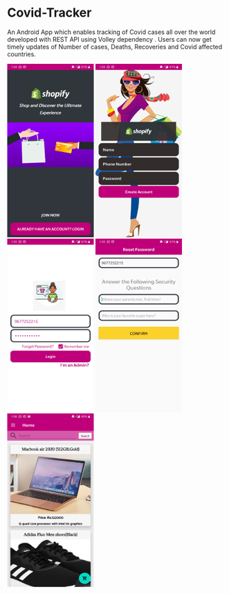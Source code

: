 # Covid-Tracker
An Android App which enables tracking of Covid cases all over the world developed with REST API using Volley dependency . 
Users can now get timely updates of Number of cases, Deaths, Recoveries and Covid affected countries.

<img src="https://github.com/JATHISWAR/Shopping_App_eCommerce/blob/master/shopify/Screenshot_20201009-130449.jpg" width="200" height="400">
<img src="https://github.com/JATHISWAR/Shopping_App_eCommerce/blob/master/shopify/Screenshot_20201009-130455.jpg" width="200" height="400">
<img src="https://github.com/JATHISWAR/Shopping_App_eCommerce/blob/master/shopify/Screenshot_20201009-130516.jpg" width="200" height="400">
<img src="https://github.com/JATHISWAR/Shopping_App_eCommerce/blob/master/shopify/Screenshot_20201009-130535.jpg" width="200" height="400">
<img src="https://github.com/JATHISWAR/Shopping_App_eCommerce/blob/master/shopify/Screenshot_20201009-130625.jpg" width="200" height="400">
